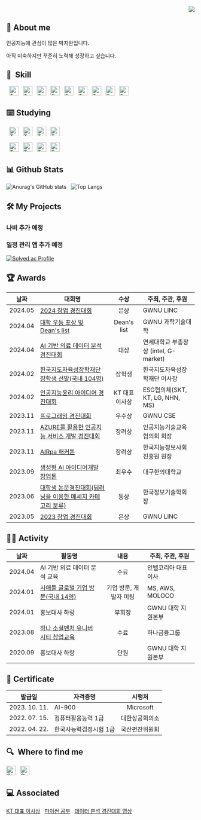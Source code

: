 <div align="right">
  <a href="https://hits.seeyoufarm.com"><img src="https://hits.seeyoufarm.com/api/count/incr/badge.svg?url=https%3A%2F%2Fgithub.com%2FBatwan01&count_bg=%23C6D2FF&title_bg=%23555555&icon=&icon_color=%23FFFFFF&title=hits&edge_flat=false"/></a>
</div>

## 🙌 About me
인공지능에 관심이 많은 박지완입니다.

아직 미숙하지만 꾸준히 노력해 성장하고 싶습니다.

## 🔨  Skill
  
&nbsp;
[<img src="https://img.shields.io/badge/-%23A8B9CC?logo=c&logoColor=white" alt="TypeScript logo" title="TypeScript" height="25" />][tech_tools_anchor]
&nbsp;
[<img src="https://img.shields.io/badge/C%2B%2B-%2300599C?logo=c%2B%2B&logoColor=white" alt="TypeScript logo" title="TypeScript" height="25" />][tech_tools_anchor]
&nbsp;
[<img src="https://img.shields.io/badge/Python-%233776AB?logo=python&logoColor=white" alt="TypeScript logo" title="TypeScript" height="25" />][tech_tools_anchor]
&nbsp;
[<img src="https://img.shields.io/badge/JAVA-%23FF160B" alt="TypeScript logo" title="TypeScript" height="25" />][tech_tools_anchor]
&nbsp;
[<img src="https://img.shields.io/badge/Linux-%23FCC624?logo=linux&logoColor=black" alt="TypeScript logo" title="TypeScript" height="25" />][tech_tools_anchor]
&nbsp;
[<img src="https://img.shields.io/badge/PHP-%23777BB4?logo=php&logoColor=white" alt="TypeScript logo" title="TypeScript" height="25" />][tech_tools_anchor]
&nbsp;
[<img src="https://img.shields.io/badge/HTML-%23E34F26?logo=html5&logoColor=white" alt="TypeScript logo" title="TypeScript" height="25" />][tech_tools_anchor]
&nbsp;
[<img src="https://img.shields.io/badge/CSS3-%231572B6?logo=css3&logoColor=white" alt="TypeScript logo" title="TypeScript" height="25" />][tech_tools_anchor]
&nbsp;
[<img src="https://img.shields.io/badge/MySQL-%234479A1?logo=mysql&logoColor=white" alt="TypeScript logo" title="TypeScript" height="25" />][tech_tools_anchor]


## ⌨️ Studying
&nbsp;
[<img src="https://img.shields.io/badge/Spring-%236DB33F?logo=spring&logoColor=white" alt="TypeScript logo" title="TypeScript" height="25" />][tech_tools_anchor]
&nbsp;
[<img src="https://img.shields.io/badge/Flutter-%2302569B?logo=flutter&logoColor=white" alt="TypeScript logo" title="TypeScript" height="25" />][tech_tools_anchor]
&nbsp;
[<img src="https://img.shields.io/badge/React-%2361DAFB?logo=react&logoColor=white" alt="TypeScript logo" title="TypeScript" height="25" />][tech_tools_anchor]
&nbsp;
[<img src="https://img.shields.io/badge/Firebase-%23FFCA28?logo=Firebase&logoColor=white" alt="TypeScript logo" title="TypeScript" height="25" />][tech_tools_anchor]

&nbsp;
[<img src="https://img.shields.io/badge/TensorFlow-%23FF6F00?logo=Tensorflow&logoColor=white" alt="TypeScript logo" title="TypeScript" height="25" />][tech_tools_anchor]
&nbsp;
[<img src="https://img.shields.io/badge/PyTorch-%23EE4C2C?logo=PyTorch&logoColor=white" alt="TypeScript logo" title="TypeScript" height="25" />][tech_tools_anchor]
&nbsp;
[<img src="https://img.shields.io/badge/Pandas-%23150458?logo=pandas&logoColor=white" alt="TypeScript logo" title="TypeScript" height="25" />][tech_tools_anchor]
&nbsp;
[<img src="https://img.shields.io/badge/Numpy-%23013243?logo=Numpy&logoColor=white" alt="TypeScript logo" title="TypeScript" height="25" />][tech_tools_anchor]
</div>

## 📊 Github Stats
![Anurag's GitHub stats](https://github-readme-stats.vercel.app/api?username=Batwan01&show_icons=true&theme=radical)
&nbsp;
![Top Langs](https://github-readme-stats.vercel.app/api/top-langs/?username=Batwan01&hide=Jupyter%20Notebook&layout=compact&theme=radical)

## 🛠️ My Projects
### 나비 추가 예정
### 일정 관리 앱 추가 예정
[![Solved.ac Profile](http://mazassumnida.wtf/api/v2/generate_badge?boj=wldhks1120)](https://solved.ac/wldhks1120)

## 🏆 Awards

| 날짜 | 대회명 | 수상 | 주최, 주관, 후원 |
| - | - | :-: | - |
|  2024.05 | [2024 창업 경진대회](https://velog.io/@wldhks1120/2024-창업경진대회) | 은상 | GWNU   LINC |
|  2024.04 | [대학 우등 포상 및 Dean's list](https://velog.io/@wldhks1120/대학-우등-포상-및-Deans-list-선발) | Dean's list | GWNU 과학기술대학 |
|  2024.04 | [AI 기반 의료 데이터 분석 경진대회](https://velog.io/@wldhks1120/AI-의료-데이터-분석) | 대상 | 연세대학교 부총장상 (intel, G-market) |
|  2024.02 | [한국지도자육성장학재단 장학생 선발(국내 104명)](https://velog.io/@wldhks1120/%ED%95%9C%EC%A7%80%ED%9A%8C-54%EA%B8%B0-%EC%9E%A5%ED%95%99%EC%83%9D-%EC%84%A0%EB%B0%9C) | 장학생 | 한국지도자육성장학재단 이사장 |
|  2024.02 | [인공지능윤리 아이디어 경진대회](https://velog.io/@wldhks1120/%EC%9C%A4%EB%A6%AC-%EC%9D%B8%EA%B3%B5%EC%A7%80%EB%8A%A5-%EB%8C%80%ED%9A%8C) | KT 대표 이사상 | ESG협의체(SKT, KT, LG, NHN, MS) |
|  2023.11 | [프로그래밍 경진대회](https://velog.io/@wldhks1120/%EC%BD%94%EB%94%A9%EB%8C%80%ED%9A%8C) | 우수상 | GWNU CSE |
|  2023.11 | [AZURE를 활용한 인공지능 서비스 개발 경진대회](https://velog.io/@wldhks1120/%EC%9D%B8%EA%B3%B5%EC%A7%80%EB%8A%A5-%EA%B2%BD%EC%A7%84%EB%8C%80%ED%9A%8C) | 장려상 | 인공지능기술교육협의회 회장 |
|  2023.11 | [AIRpa 해커톤](https://velog.io/@wldhks1120/AIRPA-%ED%95%B4%EC%BB%A4%ED%86%A4) | 장려상 | 한국지능정보사회진흥원 원장 |
|  2023.09 | [생성형 AI 아이디어개발 창업톤](https://velog.io/@wldhks1120/AI-%EC%95%84%EC%9D%B4%EB%94%94%EC%96%B4-%EA%B0%9C%EB%B0%9C-%EC%B0%BD%EC%97%85%ED%86%A4) | 최우수 | 대구한의대학교 |
|  2023.06 | [대학생 논문경진대회(딥러닝을 이용한 메세지 카테고리 분류)](https://velog.io/@wldhks1120/대학생-논문경진대회-동상) | 동상 | 한국정보기술학회장 |
|  2023.05 | [2023 창업 경진대회](https://velog.io/@wldhks1120/%EC%B0%BD%EC%97%85%EB%8F%99%EC%95%84%EB%A6%AC) | 은상 | GWNU LINC |

## 👨‍💻 Activity
| 날짜 | 활동명 | 내용 | 주최, 주관, 후원 |
| - | - | :-: | - |
|  2024.04 | AI 기반 의료 데이터 분석 교육 | 수료 | 인텔코리아 대표이사 |
|  2024.01 | [시애틀 글로벌 기업 방문(국내 14명)](https://velog.io/@wldhks1120/series/%EA%B2%BD%ED%97%98) | 기업 방문, 개발자 미팅 | MS, AWS, MOLOCO |
|  2024.01 | 홍보대사 하랑 | 부회장 | GWNU 대학 지원본부 |
|  2023.08 | [하나 소셜벤처 유니버시티 창업교육](https://velog.io/@wldhks1120/%EC%B0%BD%EC%97%85%EB%8F%99%EC%95%84%EB%A6%AC) | 수료 | 하나금융그룹 |
|  2020.09 | 홍보대사 하랑 | 단원 | GWNU 대학 지원본부 |

## 🪪 Certificate

| 발급일 | 자격증명 | 시행처 |
| - | - | :-: |
|  2023. 10. 11. | AI-900 | Microsoft |
|  2022. 07. 15. | 컴퓨터활용능력 1급 | 대한상공회의소 |
|  2022. 04. 22. | 한국사능력검정시험 1급  | 국산편찬위원회 |

## 🔍  Where to find me

[<img src="https://img.shields.io/badge/Velog-%2320C997?logo=Velog&logoColor=white" alt="Stack Overflow logo" title="Stack Overflow" height="25" />](https://velog.io/@wldhks1120/posts)
&nbsp;
[<img src="https://img.shields.io/badge/linkedin-%230A66C2?logo=linkedin&logoColor=white" alt="Stack Overflow logo" title="Stack Overflow" height="25" />](https://www.linkedin.com/in/지완-박-09584a299/)

## 💻 Associated
[KT 대표 이사상](https://www.cstimes.com/news/articleView.html?idxno=580570)
&nbsp;
[파이썬 공부](https://velog.io/@wldhks1120/%ED%8C%8C%EC%9D%B4%EC%8D%AC)
&nbsp;
[데이터 분석 경진대회 영상](https://youtu.be/ph2jLIgfGf4?si=NCZOz1C7UyW4qFM4)


[tech_tools_anchor]: #bonjour--
[learning_now_anchor]: #learning-now
[learning_next_anchor]: #learning-next
